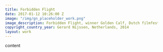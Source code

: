 ```yaml
---
title: Forbidden Flight
date: 2017-01-12 10:26:00 Z
image: "/img/gn_placeholder_work.png"
image_description: Forbidden Flight, winner Golden Calf, Dutch filmfestival 2015
copyright_country_year: Gerard Nijssen, Netherlands, 2014
layout: work
---
```


content
